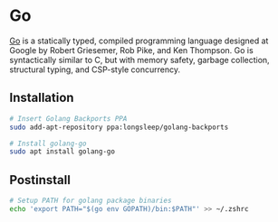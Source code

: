 Go
==

[Go](https://golang.org) is a statically typed, compiled programming language designed at Google by Robert Griesemer,
Rob Pike, and Ken Thompson. Go is syntactically similar to C, but with memory safety, garbage collection, structural
typing, and CSP-style concurrency.

## Installation

```sh
# Insert Golang Backports PPA
sudo add-apt-repository ppa:longsleep/golang-backports

# Install golang-go
sudo apt install golang-go
```

## Postinstall

```sh
# Setup PATH for golang package binaries
echo 'export PATH="$(go env GOPATH)/bin:$PATH"' >> ~/.zshrc
```
